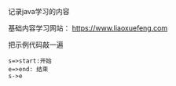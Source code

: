 记录java学习的内容

基础内容学习网站：
https://www.liaoxuefeng.com

把示例代码敲一遍


```flow
s=>start:开始
e=>end: 结束
s->e
```
